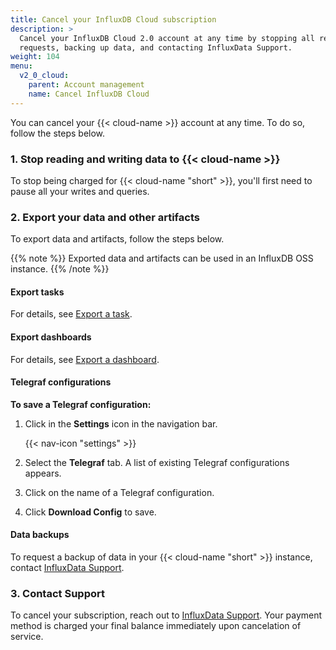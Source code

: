 ```yaml
---
title: Cancel your InfluxDB Cloud subscription
description: >
  Cancel your InfluxDB Cloud 2.0 account at any time by stopping all read and write
  requests, backing up data, and contacting InfluxData Support.
weight: 104
menu:
  v2_0_cloud:
    parent: Account management
    name: Cancel InfluxDB Cloud
---
```


You can cancel your {{< cloud-name >}} account at any time. To do so, follow the steps below.

### 1. Stop reading and writing data to {{< cloud-name >}}

To stop being charged for {{< cloud-name "short" >}}, you'll first need to pause all your writes and queries.

### 2. Export your data and other artifacts

To export data and artifacts, follow the steps below.

{{% note %}}
Exported data and artifacts can be used in an InfluxDB OSS instance.
{{% /note %}}

#### Export tasks

For details, see [Export a task](/v2.0/process-data/manage-tasks/export-task/).

#### Export dashboards

For details, see [Export a dashboard](/v2.0/visualize-data/dashboards/export-dashboard/).

#### Telegraf configurations

**To save a Telegraf configuration:**

1. Click in the **Settings** icon in the navigation bar.

    {{< nav-icon "settings" >}}

2. Select the **Telegraf** tab. A list of existing Telegraf configurations appears.
3. Click on the name of a Telegraf configuration.
4. Click **Download Config** to save.

#### Data backups

To request a backup of data in your {{< cloud-name "short" >}} instance, contact [InfluxData Support](mailto:support@influxdata.com).

### 3. Contact Support

To cancel your subscription, reach out to [InfluxData Support](mailto:support@influxdata.com). Your payment method is charged your final balance immediately upon cancelation of service.

